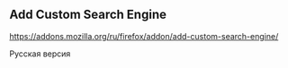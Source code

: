 ## Add Custom Search Engine
<a href="https://addons.mozilla.org/ru/firefox/addon/add-custom-search-engine/" target="_blank">https://addons.mozilla.org/ru/firefox/addon/add-custom-search-engine/</a>

Русская версия
